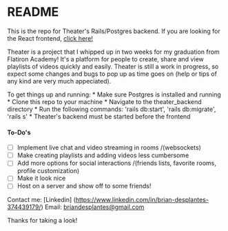 # README

This is the repo for Theater's Rails/Postgres backend. If you are looking for the React frontend, <a href="https://github.com/Esketiit/theater_frontend">click here!</a>

Theater is a project that I whipped up in two weeks for my graduation from Flatiron Academy! It's a platform for people to create, share and view playlists of videos quickly and easily. Theater is still a work in progress, so expect some changes and bugs to pop up as time goes on (help or tips of any kind are very much appeciated). 

To get things up and running:
    * Make sure Postgres is installed and running
    * Clone this repo to your machine
    * Navigate to the theater_backend directory
    * Run the following commands: 'rails db:start', 'rails db:migrate', 'rails s'
    * Theater's backend must be started before the frontend

#### To-Do's
- [ ] Implement live chat and video streaming in rooms /(websockets)
- [ ] Make creating playlists and adding videos less cumbersome 
- [ ] Add more options for social interactions /(friends lists, favorite rooms, profile customization)
- [ ] Make it look nice
- [ ] Host on a server and show off to some friends!

Contact me:
[Linkedin] (https://www.linkedin.com/in/brian-desplantes-374439179/)
Email: briandesplantes@gmail.com

Thanks for taking a look!